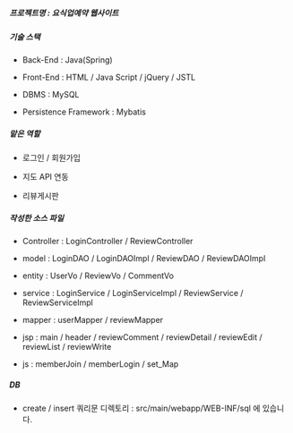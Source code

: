 ##### 프로젝트명 : 요식업예약 웹사이트

##### 기술 스택

- Back-End : Java(Spring)

- Front-End : HTML / Java Script / jQuery / JSTL

- DBMS : MySQL

- Persistence Framework : Mybatis

##### 맡은 역할

- 로그인 / 회원가입

- 지도 API 연동

- 리뷰게시판


##### 작성한 소스 파일

- Controller : LoginController / ReviewController

- model : LoginDAO / LoginDAOImpl / ReviewDAO / ReviewDAOImpl

- entity : UserVo / ReviewVo / CommentVo

- service : LoginService / LoginServiceImpl / ReviewService / ReviewServiceImpl

- mapper : userMapper / reviewMapper

- jsp : main / header / reviewComment / reviewDetail / reviewEdit / reviewList / reviewWrite

- js : memberJoin / memberLogin / set_Map


##### DB

- create / insert 쿼리문 디렉토리 : src/main/webapp/WEB-INF/sql 에 있습니다.
